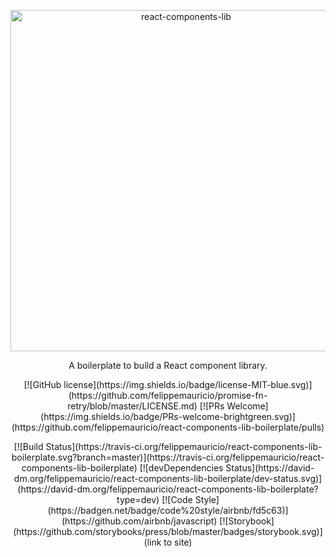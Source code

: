 <p align="center">
  <img alt="react-components-lib" src="https://raw.githubusercontent.com/babel/logo/master/babel.png" width="546" />
</p>

<p align="center">
  A boilerplate to build a React component library.
</p>

<p align="center">
  [![GitHub license](https://img.shields.io/badge/license-MIT-blue.svg)](https://github.com/felippemauricio/promise-fn-retry/blob/master/LICENSE.md)
  [![PRs Welcome](https://img.shields.io/badge/PRs-welcome-brightgreen.svg)](https://github.com/felippemauricio/react-components-lib-boilerplate/pulls)
</p>
<p align="center">
  [![Build Status](https://travis-ci.org/felippemauricio/react-components-lib-boilerplate.svg?branch=master)](https://travis-ci.org/felippemauricio/react-components-lib-boilerplate)
  [![devDependencies Status](https://david-dm.org/felippemauricio/react-components-lib-boilerplate/dev-status.svg)](https://david-dm.org/felippemauricio/react-components-lib-boilerplate?type=dev)
  [![Code Style](https://badgen.net/badge/code%20style/airbnb/fd5c63)](https://github.com/airbnb/javascript)
  [![Storybook](https://github.com/storybooks/press/blob/master/badges/storybook.svg)](link to site)
</p>
